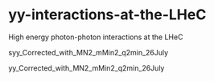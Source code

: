 # yy-interactions-at-the-LHeC
High energy photon-photon interactions at the LHeC


syy_Corrected_with_MN2_mMin2_q2min_26July

yy_Corrected_with_MN2_mMin2_q2min_26July
